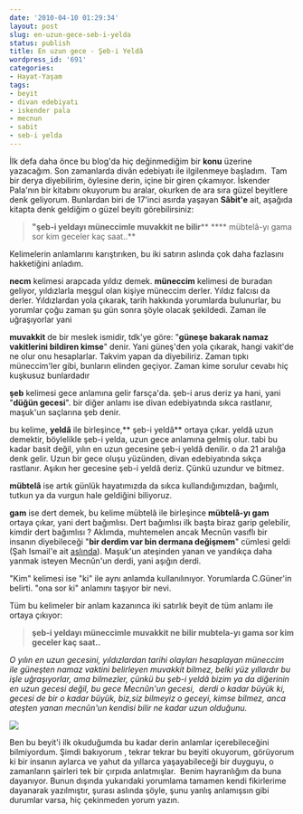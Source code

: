 ```yaml
---
date: '2010-04-10 01:29:34'
layout: post
slug: en-uzun-gece-seb-i-yelda
status: publish
title: En uzun gece - Şeb-i Yeldâ
wordpress_id: '691'
categories:
- Hayat-Yaşam
tags:
- beyit
- divan edebiyatı
- iskender pala
- mecnun
- sabit
- seb-i yelda
---
```


İlk defa daha önce bu blog'da hiç değinmediğim bir **konu** üzerine yazacağım. Son zamanlarda divân edebiyatı ile ilgilenmeye başladım.  Tam bir derya diyebilirim, öylesine derin, içine bir giren çıkamıyor. İskender Pala'nın bir kitabını okuyorum bu aralar, okurken de ara sıra güzel beyitlere denk geliyorum. Bunlardan biri de 17'inci asırda yaşayan **Sâbit'e** ait, aşağıda kitapta denk geldiğim o güzel beyitı görebilirsiniz:


> **"şeb-i yeldayı müneccimle muvakkit ne bilir****
**** mübtelâ-yı gama sor kim geceler kaç saat..**


Kelimelerin anlamlarını karıştırıken, bu iki satırın aslında çok daha fazlasını hakketiğini anladım.

**necm** kelimesi arapcada yıldız demek. **müneccim** kelimesi de buradan geliyor, yıldızlarla meşgul olan kişiye müneccim derler. Yıldız falcısı da derler. Yıldızlardan yola çıkarak, tarih hakkında yorumlarda bulunurlar, bu yorumlar çoğu zaman şu gün sonra şöyle olacak şekildedi. Zaman ile uğraşıyorlar yani

**muvakkit** de bir meslek ismidir, tdk'ye göre: "**güneşe bakarak namaz vakitlerini bildiren kimse**" denir. Yani güneş'den yola çıkarak, hangi vakit'de ne olur onu hesaplarlar. Takvim yapan da diyebiliriz. Zaman tıpkı müneccim'ler gibi, bunların elinden geçiyor. Zaman kime sorulur cevabı hiç kuşkusuz bunlardadır

**şeb** kelimesi gece anlamına gelir farsça'da. şeb-i arus deriz ya hani, yani "**düğün gecesi**". bir diğer anlamı ise divan edebiyatında sıkca rastlanır, maşuk'un saçlarına şeb denir.

bu kelime, **yeldâ** ile birleşince,** şeb-i yeldâ** ortaya çıkar. yeldâ uzun demektir, böylelikle şeb-i yelda, uzun gece anlamına gelmiş olur. tabi bu kadar basit değil, yılın en uzun gecesine şeb-i yeldâ denilir. o da 21 aralığa denk gelir. Uzun bir gece oluşu yüzünden, divan edebiyatında sıkça rastlanır. Aşıkın her gecesine şeb-i yeldâ deriz. Çünkü uzundur ve bitmez.

**mübtelâ** ise artık günlük hayatımızda da sıkca kullandığımızdan, bağımlı, tutkun ya da vurgun hale geldiğini biliyoruz.

**gam** ise dert demek, bu kelime mübtelâ ile birleşince **mübtelâ-yı gam** ortaya çıkar, yani dert bağımlısı. Dert bağımlısı ilk başta biraz garip gelebilir, kimdir dert bağımlısı ? Aklımda, muhtemelen ancak Mecnûn vasıflı bir insanın diyebileceği "**bir derdim var bin dermana değişmem**" cümlesi geldi (Şah Ismail'e ait [aslında](http://sozluk.sourtimes.org/show.asp?id=12335905)). Maşuk'un ateşinden yanan ve yandıkça daha yanmak isteyen Mecnûn'un derdi, yani aşığın derdi.

"Kim" kelimesi ise "ki" ile aynı anlamda kullanılınıyor. Yorumlarda C.Güner'in belirti. "ona sor ki" anlamını taşıyor bir nevi. 

Tüm bu kelimeler bir anlam kazanınca  iki satırlık beyit de tüm anlamı ile ortaya çıkıyor:


> **şeb-i yeldayı müneccimle muvakkit ne bilir
mubtela-yı gama sor kim geceler kaç saat..**


_O yılın en uzun gecesini, yıldızlardan tarihi olayları hesaplayan müneccim ile güneşten namaz vaktini belirleyen muvakkit bilmez, belki yüz yıllardır bu işle uğraşıyorlar, ama bilmezler, çünkü bu şeb-i yeldâ bizim ya da diğerinin en uzun gecesi değil, bu gece Mecnûn'un gecesi,  derdi o kadar büyük ki, gecesi de bir o kadar büyük, biz,siz bilmeyiz o geceyi, kimse bilmez, anca ateşten yanan mecnûn'un kendisi bilir ne kadar uzun olduğunu._

[![](http://blog.arsln.org/wp-content/uploads/seb1.jpg)](http://blog.arsln.org/wp-content/uploads/seb1.jpg)

Ben bu beyit'i ilk okuduğumda bu kadar derin anlamlar içerebileceğini bilmiyordum. Şimdi bakıyorum , tekrar tekrar bu beyiti okuyorum, görüyorum ki bir insanın aylarca ve yahut da yıllarca yaşayabileceği bir duyguyu, o zamanların şairleri tek bir çırpıda anlatmışlar.  Benim hayranlığım da buna dayanıyor. Bunun dışında yukarıdaki yorumlama tamamen kendi fikirlerime dayanarak yazılmıştır, şurası aslında şöyle, şunu yanlış anlamışsın gibi durumlar varsa, hiç çekinmeden yorum yazın.

